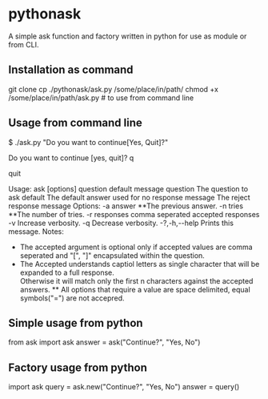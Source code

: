 # pythonask
A simple ask function and factory written in python for use as module or from CLI.

## Installation as command
git clone <this repository>
cp ./pythonask/ask.py /some/place/in/path/
chmod +x /some/place/in/path/ask.py  # to use from command line

## Usage from command line
$ ./ask.py "Do you want to continue\[Yes, Quit]?"

Do you want to continue [yes, quit]? q

quit


Usage: ask [options] question default message
question        The question to ask
default         The default answer used for no response
message         The reject response message
Options:
  -a answer   \*\*The previous answer.
  -n tries    \*\*The number of tries.
  -r responses  comma seperated accepted responses 
  -v            Increase verbosity.
  -q            Decrease verbosity.
  -?,-h,--help  Prints this message.
Notes:
  * The accepted argument is optional only if accepted 
     values are comma seperated and "[", "]" encapsulated 
    within the question.
  * The Accepted understands captiol letters as single 
    character that will be expanded to a full response.  
    Otherwise it will match only the first n characters 
    against the accepted answers.
 ** All options that require a value are space delimited, 
    equal symbols("=") are not accepred.

## Simple usage from python
from ask import ask
answer = ask("Continue?", "Yes, No")

## Factory usage from python
import ask
query = ask.new("Continue?", "Yes, No")
answer = query()


